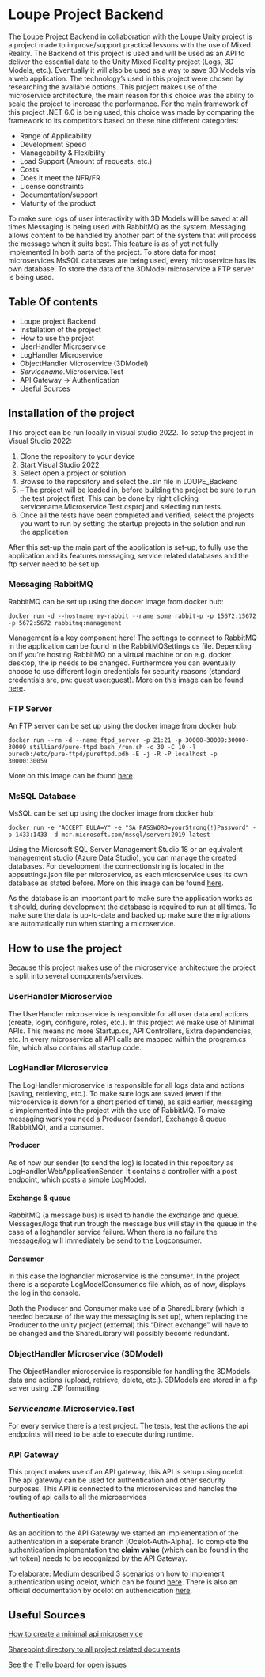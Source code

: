 # Loupe Project Backend
The Loupe Project Backend in collaboration with the Loupe Unity project is a project made to improve/support practical lessons with the use of Mixed Reality.
The Backend of this project is used and will be used as an API to deliver the essential data to the Unity Mixed Reality project (Logs, 3D Models, etc.). Eventually it will also be used as a way to save 3D Models via a web application.
The technology’s used in this project were chosen by researching the available options. This project makes use of the microservice architecture, the main reason for this choice was the ability to scale the project to increase the performance. 
For the main framework of this project .NET 6.0 is being used, this choice was made by comparing the framework to its competitors based on these nine different categories:
- Range of Applicability
-	Development Speed
-	Manageability & Flexibility
-	Load Support (Amount of requests, etc.)
-	Costs
-	Does it meet the NFR/FR
-	License constraints
-	Documentation/support
-	Maturity of the product

To make sure logs of user interactivity with 3D Models will be saved at all times Messaging is being used with RabbitMQ as the system. Messaging allows content to be handled by another part of the system that will process the message when it suits best. This feature is as of yet not fully implemented In both parts of the project.
To store data for most microservices MsSQL databases are being used, every microservice has its own database. To store the data of the 3DModel microservice a FTP server is being used.

## Table Of contents
* Loupe project Backend
* Installation of the project	
* How to use the project	
* UserHandler Microservice	
* LogHandler Microservice	
* ObjectHandler Microservice (3DModel)	
* *Servicename*.Microservice.Test	
* API Gateway -> Authentication
* Useful Sources	

## Installation of the project
This project can be run locally in visual studio 2022. 
To setup the project in Visual Studio 2022:
1. Clone the repository to your device
2.	Start Visual Studio 2022
3.	Select open a project or solution
4.	Browse to the repository and select the .sln file in LOUPE_Backend
5.	– The project will be loaded in, before building the project be sure to run the test project first. This can be done by right clicking servicename.Microservice.Test.csproj and selecting run tests.
6.	Once all the tests have been completed and verified, select the projects you want to run by setting the startup projects in the solution and run the application

After this set-up the main part of the application is set-up, to fully use the application and its features messaging, service related databases and the ftp server need to be set up.

### Messaging RabbitMQ
RabbitMQ can be set up using the docker image from docker hub: 
```
docker run -d --hostname my-rabbit --name some rabbit-p -p 15672:15672 -p 5672:5672 rabbitmq:management
```
Management is a key component here!
The settings to connect to RabbitMQ in the application can be found in the RabbitMQSettings.cs file. Depending on if you're hosting RabbitMQ on a virtual machine or on e.g. docker desktop, the ip needs to be changed. Furthermore you can eventually choose to use different login credentials for security reasons (standard credentials are, pw: guest user:guest).
More on this image can be found [here](https://hub.docker.com/_/rabbitmq/).

### FTP Server
An FTP server can be set up using the docker image from docker hub:
```
docker run --rm -d --name ftpd_server -p 21:21 -p 30000-30009:30000-30009 stilliard/pure-ftpd bash /run.sh -c 30 -C 10 -l puredb:/etc/pure-ftpd/pureftpd.pdb -E -j -R -P localhost -p 30000:30059
```
More on this image can be found [here](https://hub.docker.com/r/stilliard/pure-ftpd).
### MsSQL Database
MsSQL can be set up using the docker image from docker hub:
```
docker run -e "ACCEPT_EULA=Y" -e "SA_PASSWORD=yourStrong(!)Password" -p 1433:1433 -d mcr.microsoft.com/mssql/server:2019-latest
```
Using the Microsoft SQL Server Management Studio 18 or an equivalent management studio (Azure Data Studio), you can manage the created databases. For development the connectionstring is located in the appsettings.json file per microservice, as each microservice uses its own database as stated before.
More on this image can be found [here](https://hub.docker.com/_/microsoft-mssql-server).

As the database is an important part to make sure the application works as it should, during development the database is required to run at all times. To make sure the data is up-to-date and backed up make sure the migrations are automatically run when starting a microservice.

## How to use the project
Because this project makes use of the microservice architecture the project is split into several components/services. 

### UserHandler Microservice
The UserHandler microservice is responsible for all user data and actions (create, login, configure, roles, etc.).
In this project we make use of Minimal APIs. This means no more Startup.cs, API Controllers, Extra dependencies, etc. In every microservice all API calls are mapped within the program.cs file, which also contains all startup code.

### LogHandler Microservice
The LogHandler microservice is responsible for all logs data and actions (saving, retrieving, etc.).
To make sure logs are saved (even if the microservice is down for a short period of time), as said earlier, messaging is implemented into the project with the use of RabbitMQ. 
To make messaging work you need a Producer (sender), Exchange & queue (RabbitMQ), and a consumer.

#### Producer
As of now our sender (to send the log) is located in this repository as LogHandler.WebApplicationSender. It contains a controller with a post endpoint, which posts a simple LogModel. 

#### Exchange & queue
RabbitMQ (a message bus) is used to handle the exchange and queue. Messages/logs that run trough the message bus will stay in the queue in the case of a loghandler service failure. When there is no failure the message/log will immediately be send to the Logconsumer.

#### Consumer
In this case the loghandler microservice is the consumer. In the project there is a separate LogModelConsumer.cs file which, as of now, displays the log in the console.

Both the Producer and Consumer make use of a SharedLibrary (which is needed because of the way the messaging is set up), when replacing the Producer to the unity project (external) this “Direct exchange” will have to be changed and the SharedLibrary will possibly become redundant.

### ObjectHandler Microservice (3DModel)
The ObjectHandler microservice is responsible for handling the 3DModels data and actions (upload, retrieve, delete, etc.). 3DModels are stored in a ftp server using .ZIP formatting.

### *Servicename*.Microservice.Test
For every service there is a test project. The tests, test the actions the api endpoints will need to be able to execute during runtime.

### API Gateway
This project makes use of an API gateway, this API is setup using ocelot. The api gateway can be used for authentication and other security purposes. This API is connected to the microservices and handles the routing of api calls to all the microservices

#### Authentication
As an addition to the API Gateway we started an implementation of the authentication in a seperate branch (Ocelot-Auth-Alpha). To complete the authentication implementation the **claim value** (which can be found in the jwt token) needs to be recognized by the API Gateway.

To elaborate:
Medium described 3 scenarios on how to implement authentication using ocelot, which can be found [here](https://medium.com/@niteshsinghal85/3-ways-to-do-authorization-in-ocelot-api-gateway-in-asp-net-core-7ef8301b2f65). There is also an official documentation by ocelot on authencication [here](https://ocelot.readthedocs.io/en/latest/features/authentication.html).

## Useful Sources
[How to create a minimal api microservice](https://www.youtube.com/watch?v=Z4bINJudHX8&list=PL6tu16kXT9PrlCX-b1o0WdBc56rXHJXLy)

[Sharepoint directory to all project related documents](https://stichtingfontys.sharepoint.com/:f:/r/sites/LOUPE/Gedeelde%20documenten/General/S6-Team?csf=1&web=1&e=NVtOaq)

[See the Trello board for open issues](https://trello.com/b/RDldlSvD/loupe-back-end)
